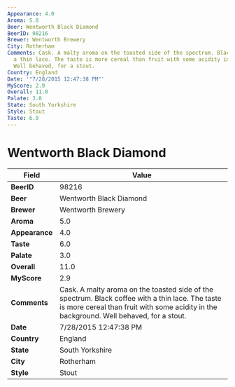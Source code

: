 ```yaml
---
Appearance: 4.0
Aroma: 5.0
Beer: Wentworth Black Diamond
BeerID: 98216
Brewer: Wentworth Brewery
City: Rotherham
Comments: Cask. A malty aroma on the toasted side of the spectrum. Black coffee with
  a thin lace. The taste is more cereal than fruit with some acidity in the background.
  Well behaved, for a stout.
Country: England
Date: '"7/28/2015 12:47:38 PM"'
MyScore: 2.9
Overall: 11.0
Palate: 3.0
State: South Yorkshire
Style: Stout
Taste: 6.0
---
```


# Wentworth Black Diamond

| Field         | Value |
|---------------|-------|
| **BeerID** | 98216 |
| **Beer** | Wentworth Black Diamond |
| **Brewer** | Wentworth Brewery |
| **Aroma** | 5.0 |
| **Appearance** | 4.0 |
| **Taste** | 6.0 |
| **Palate** | 3.0 |
| **Overall** | 11.0 |
| **MyScore** | 2.9 |
| **Comments** | Cask. A malty aroma on the toasted side of the spectrum. Black coffee with a thin lace. The taste is more cereal than fruit with some acidity in the background. Well behaved, for a stout. |
| **Date** | 7/28/2015 12:47:38 PM |
| **Country** | England |
| **State** | South Yorkshire |
| **City** | Rotherham |
| **Style** | Stout |
